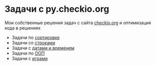 # Задачи с py.checkio.org

Мои собственные решения задач с сайта [checkio.org](https://py.checkio.org/) и оптимизация кода в решениях

* Задачи по [сортировке](sort)
* Задачи со [строками](str)
* Задачи с [датами и временем](datetime)
* Задачи по [ООП](oop)
* Задачи с [играми](games)
